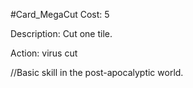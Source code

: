 #Card_MegaCut
Cost: 5

Description: Cut one tile.

Action:
    virus
        cut

//Basic skill in the post-apocalyptic world.
